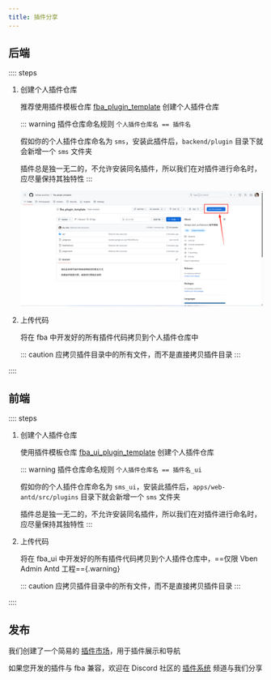 ```yaml
---
title: 插件分享
---
```


## 后端

:::: steps

1. 创建个人插件仓库

   推荐使用插件模板仓库 [fba_plugin_template](https://github.com/fastapi-practices/fba_plugin_template) 创建个人插件仓库

   ::: warning 插件仓库命名规则
   `个人插件仓库名 == 插件名`

   假如你的个人插件仓库命名为 `sms`，安装此插件后，`backend/plugin` 目录下就会新增一个 `sms` 文件夹

   插件总是独一无二的，不允许安装同名插件，所以我们在对插件进行命名时，应尽量保持其独特性
   :::

   ![repo](/images/plugin_template.png)

2. 上传代码

   将在 fba 中开发好的所有插件代码拷贝到个人插件仓库中

   ::: caution
   应拷贝插件目录中的所有文件，而不是直接拷贝插件目录
   :::

::::

## 前端

:::: steps

1. 创建个人插件仓库

   使用插件模板仓库 [fba_ui_plugin_template](https://github.com/fastapi-practices/fba_ui_plugin_template) 创建个人插件仓库

   ::: warning 插件仓库命名规则
   `个人插件仓库名 == 插件名_ui`

   假如你的个人插件仓库命名为 `sms_ui`，安装此插件后，`apps/web-antd/src/plugins` 目录下就会新增一个 `sms` 文件夹

   插件总是独一无二的，不允许安装同名插件，所以我们在对插件进行命名时，应尽量保持其独特性
   :::

2. 上传代码

   将在 fba_ui 中开发好的所有插件代码拷贝到个人插件仓库中，==仅限 Vben Admin Antd 工程=={.warning}

   ::: caution
   应拷贝插件目录中的所有文件，而不是直接拷贝插件目录
   :::

::::

## 发布

我们创建了一个简易的 [插件市场](../market.md)，用于插件展示和导航

如果您开发的插件与 fba 兼容，欢迎在 Discord
社区的 [插件系统](https://discord.com/channels/1185035164577972344/1349951379560599572) 频道与我们分享
